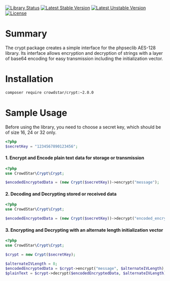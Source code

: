 [![Library Status](https://github.com/Crowdstar/crypt/workflows/Unit%20Tests/badge.svg)](https://github.com/Crowdstar/crypt/actions)
[![Latest Stable Version](https://poser.pugx.org/Crowdstar/crypt/v/stable.svg)](https://packagist.org/packages/crowdstar/crypt)
[![Latest Unstable Version](https://poser.pugx.org/Crowdstar/crypt/v/unstable.svg)](https://packagist.org/packages/crowdstar/crypt)
[![License](https://poser.pugx.org/Crowdstar/crypt/license.svg)](https://packagist.org/packages/crowdstar/crypt)

# Summary

The crypt package creates a simple interface for the phpseclib AES-128 library. Its interface allows encryption and decryption of strings with a layer of base64 encoding for easy transmission including the initialization vector.

# Installation

```bash
composer require crowdstar/crypt:~2.0.0
```

# Sample Usage

Before using the library, you need to choose a secret key, which should be of size 16, 24 or 32 only.

```php
<?php
$secretKey = "1234567890123456";
```

#### 1. Encrypt and Encode plain text data for storage or transmission


```php
<?php
use CrowdStar\Crypt\Crypt;

$encodedEncryptedData = (new Crypt($secretKey))->encrypt("message");
```

#### 2. Decoding and Decrypting stored or received data
```php
<?php
use CrowdStar\Crypt\Crypt;

$encodedEncryptedData = (new Crypt($secretKey))->decrypt("encoded_encrypted_data");
```

#### 3. Encrypting and Decrypting with an alternate length initialization vector
```php
<?php
use CrowdStar\Crypt\Crypt;

$crypt = new Crypt($secretKey);

$alternateIVLength = 8;
$encodedEncryptedData = $crypt->encrypt("message", $alternateIVLength);
$plainText = $crypt->decrypt($encodedEncryptedData, $alternateIVLength);
```
